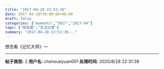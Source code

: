 ```yaml
---
title: "2017-04-28 23:52:36"
date: 2017-04-28T10:00:00+08:00
draft: false
categories: ["moments","2017","2017-04"]
tags: ["朋友圈","生活记录"]
summary: "2017-04-28 23:52:36..."
---
```


想去看《记忆大师》～

---

**帖子类型:** 2
**用户名:** chenxueyuan001
**处理时间:** 2025/8/28 22:31:38